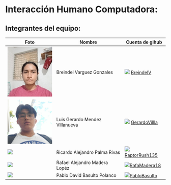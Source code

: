 

# Interacción Humano Computadora:

## Integrantes del equipo:


|Foto                   | Nombre                          |Cuenta de gihub|
|-----------------------|---------------------------------|------------|
| <img src="./assets/varguez-breindel.jpg" width="150px">| Breindel Varguez Gonzales       | <img src="https://cdn-icons-png.flaticon.com/512/25/25231.png" width="30px"> [BreindelV](https://github.com/BreindelV)|
| <img src="./assets/mendez-gerardo.jpg" width="150px">  | Luis Gerardo Mendez Villanueva  | <img src="https://cdn-icons-png.flaticon.com/512/25/25231.png" width="30px"> [GerardoVillla](https://github.com/GerardoVillla)|
| <img src="./assets/palma-ricardo.jpg" width="150px">  | Ricardo Alejandro Palma Rivas | <img src="https://cdn-icons-png.flaticon.com/512/25/25231.png" width="30px"> [RaptorRush135](https://github.com/RaptorRush135)|
| <img src="./assets/madera-rafael.jpg" width="150px">  | Rafael Alejandro Madera Lopéz | <img src="https://cdn-icons-png.flaticon.com/512/25/25231.png" width="30px">[RafaMadera18](https://github.com/RafaMadera18)|
| <img src="./assets/basulto-pablo.jpg" width="150px">  | Pablo David Basulto Polanco | <img src="https://cdn-icons-png.flaticon.com/512/25/25231.png" width="30px">[PabloBasulto](https://github.com/PabloBasulto)|
